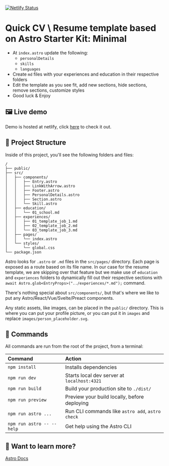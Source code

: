[![Netlify Status](https://api.netlify.com/api/v1/badges/f0bd34e5-38f4-49fb-a0ea-a8f1f512a2ce/deploy-status)](https://app.netlify.com/sites/seadresumetemplate/deploys)

# Quick CV \ Resume template based on Astro Starter Kit: Minimal

- At `index.astro` update the following:
  - `personalDetails`
  - `skills`
  - `languages`
- Create `md` files with your experiences and education in their respective folders
- Edit the template as you see fit, add new sections, hide sections, remove sections, customize styles
- Good luck & Enjoy

## 🖼️ Live demo

Demo is hosted at netlify, click [here](https://seadresumetemplate.netlify.app/) to check it out.

## 🚀 Project Structure

Inside of this project, you'll see the following folders and files:

```text
/
├── public/
├── src/
│   ├── components/
│   │   ├── Entry.astro
│   │   ├── LinkWithArrow.astro
│   │   ├── Footer.astro
│   │   ├── PersonalDetails.astro
│   │   ├── Section.astro
│   │   └── Skill.astro
│   ├── education/
│   │   └── 01_school.md
│   ├── experiences/
│   │   ├── 01_template_job_1.md
│   │   ├── 02_template_job_2.md
│   │   └── 03_template_job_3.md
│   ├── pages/
│   │   └── index.astro
│   └── styles/
│       └── global.css
└── package.json
```

Astro looks for `.astro` or `.md` files in the `src/pages/` directory. Each page is exposed as a route based on its file name. In our case for the resume template, we are skipping over that feature but we make use of `education` and `experiences` folders to dynamically fill out their respective sections with `await Astro.glob<EntryProps>("../experiences/*.md");` command.

There's nothing special about `src/components/`, but that's where we like to put any Astro/React/Vue/Svelte/Preact components.

Any static assets, like images, can be placed in the `public/` directory. This is where you can put your profile picture, or you can put it in `images` and replace `images/person_placeholder.svg`.

## 🧞 Commands

All commands are run from the root of the project, from a terminal:

| Command                   | Action                                           |
| :------------------------ | :----------------------------------------------- |
| `npm install`             | Installs dependencies                            |
| `npm run dev`             | Starts local dev server at `localhost:4321`      |
| `npm run build`           | Build your production site to `./dist/`          |
| `npm run preview`         | Preview your build locally, before deploying     |
| `npm run astro ...`       | Run CLI commands like `astro add`, `astro check` |
| `npm run astro -- --help` | Get help using the Astro CLI                     |

## 👀 Want to learn more?

[Astro Docs](https://docs.astro.build)
